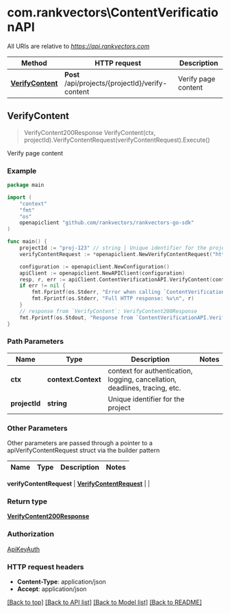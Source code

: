 # com.rankvectors\ContentVerificationAPI

All URIs are relative to *https://api.rankvectors.com*

Method | HTTP request | Description
------------- | ------------- | -------------
[**VerifyContent**](ContentVerificationAPI.md#VerifyContent) | **Post** /api/projects/{projectId}/verify-content | Verify page content



## VerifyContent

> VerifyContent200Response VerifyContent(ctx, projectId).VerifyContentRequest(verifyContentRequest).Execute()

Verify page content



### Example

```go
package main

import (
	"context"
	"fmt"
	"os"
	openapiclient "github.com/rankvectors/rankvectors-go-sdk"
)

func main() {
	projectId := "proj-123" // string | Unique identifier for the project
	verifyContentRequest := *openapiclient.NewVerifyContentRequest("https://example.com/page", "sugg-123") // VerifyContentRequest | 

	configuration := openapiclient.NewConfiguration()
	apiClient := openapiclient.NewAPIClient(configuration)
	resp, r, err := apiClient.ContentVerificationAPI.VerifyContent(context.Background(), projectId).VerifyContentRequest(verifyContentRequest).Execute()
	if err != nil {
		fmt.Fprintf(os.Stderr, "Error when calling `ContentVerificationAPI.VerifyContent``: %v\n", err)
		fmt.Fprintf(os.Stderr, "Full HTTP response: %v\n", r)
	}
	// response from `VerifyContent`: VerifyContent200Response
	fmt.Fprintf(os.Stdout, "Response from `ContentVerificationAPI.VerifyContent`: %v\n", resp)
}
```

### Path Parameters


Name | Type | Description  | Notes
------------- | ------------- | ------------- | -------------
**ctx** | **context.Context** | context for authentication, logging, cancellation, deadlines, tracing, etc.
**projectId** | **string** | Unique identifier for the project | 

### Other Parameters

Other parameters are passed through a pointer to a apiVerifyContentRequest struct via the builder pattern


Name | Type | Description  | Notes
------------- | ------------- | ------------- | -------------

 **verifyContentRequest** | [**VerifyContentRequest**](VerifyContentRequest.md) |  | 

### Return type

[**VerifyContent200Response**](VerifyContent200Response.md)

### Authorization

[ApiKeyAuth](../README.md#ApiKeyAuth)

### HTTP request headers

- **Content-Type**: application/json
- **Accept**: application/json

[[Back to top]](#) [[Back to API list]](../README.md#documentation-for-api-endpoints)
[[Back to Model list]](../README.md#documentation-for-models)
[[Back to README]](../README.md)

